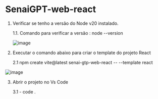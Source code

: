 # SenaiGPT-web-react
1. Verificar se tenho a versão do Node v20 instalado.
   
   1.1. Comando para verificar a versão :  node --version
   
   ![image](https://github.com/user-attachments/assets/8e7d8245-09df-4043-9bc5-6b927c296750)
   

2. Executar o comando abaixo para criar o template do projeto React

   2.1  npm create vite@latest senai-gtp-web-react -- --template react 

  ![image](https://github.com/user-attachments/assets/ef6c6966-3bb0-48a7-b08c-81ef9cc933d1)

3. Abrir o projeto no Vs Code

   3.1 - code .
